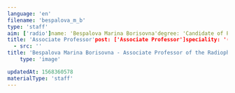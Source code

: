 ```yaml
---
language: 'en'
filename: 'bespalova_m_b'
type: 'staff'
aim: ['radio']name: 'Bespalova Marina Borisovna'degree: 'Candidate of Physico-Mathematical Sciences'
title: 'Associate Professor'post: ['Associate Professor']speciality: '(01.04.03) Radiophysics'contacts: []avatar:
  - src: ''
title: 'Bespalova Marina Borisovna - Associate Professor of the Radiophysics Department'
    type: 'image'

updatedAt: 1568360578
materialType: 'staff'
---
```


